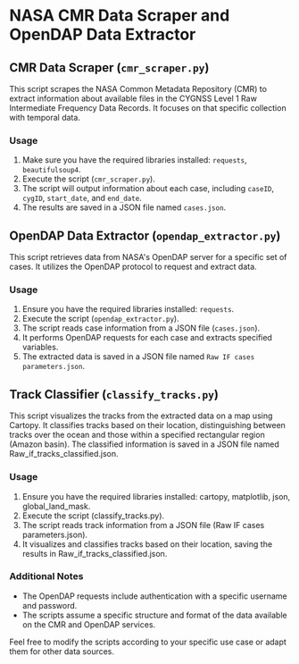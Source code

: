 # NASA CMR Data Scraper and OpenDAP Data Extractor

## CMR Data Scraper (`cmr_scraper.py`)

This script scrapes the NASA Common Metadata Repository (CMR) to extract information about available files in the CYGNSS Level 1 Raw Intermediate Frequency Data Records. It focuses on that specific collection with temporal data.

### Usage

1. Make sure you have the required libraries installed: `requests`, `beautifulsoup4`.
2. Execute the script (`cmr_scraper.py`).
3. The script will output information about each case, including `caseID`, `cygID`, `start_date`, and `end_date`.
4. The results are saved in a JSON file named `cases.json`.

## OpenDAP Data Extractor (`opendap_extractor.py`)

This script retrieves data from NASA's OpenDAP server for a specific set of cases. It utilizes the OpenDAP protocol to request and extract data.

### Usage

1. Ensure you have the required libraries installed: `requests`.
2. Execute the script (`opendap_extractor.py`).
3. The script reads case information from a JSON file (`cases.json`).
4. It performs OpenDAP requests for each case and extracts specified variables.
5. The extracted data is saved in a JSON file named `Raw IF cases parameters.json`.

## Track Classifier (`classify_tracks.py`)
This script visualizes the tracks from the extracted data on a map using Cartopy. It classifies tracks based on their location, distinguishing between tracks over the ocean and those within a specified rectangular region (Amazon basin). The classified information is saved in a JSON file named Raw_if_tracks_classified.json.

### Usage
1. Ensure you have the required libraries installed: cartopy, matplotlib, json, global_land_mask.
2. Execute the script (classify_tracks.py).
3. The script reads track information from a JSON file (Raw IF cases parameters.json).
4. It visualizes and classifies tracks based on their location, saving the results in Raw_if_tracks_classified.json.

### Additional Notes
- The OpenDAP requests include authentication with a specific username and password.
- The scripts assume a specific structure and format of the data available on the CMR and OpenDAP services.

Feel free to modify the scripts according to your specific use case or adapt them for other data sources.